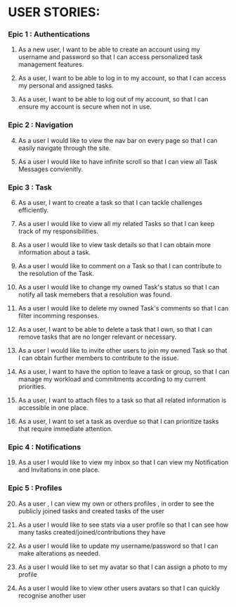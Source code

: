 # USER STORIES:

### Epic 1 : Authentications
1. As a new user, I want to be able to create an account using my username and password so that I can access personalized task management features.

2. As a user, I want to be able to log in to my account, so that I can access my personal and assigned tasks.

3. As a user, I want to be able to log out of my account, so that I can ensure my account is secure when not in use.

### Epic 2 : Navigation	
4. As a user I would like to view the nav bar on every page so that I can easily navigate through the site.

5. As a user I would like to have infinite scroll so that I can view all Task Messages convienitly.

### Epic 3 : Task
6. As a user, I want to create a task so that I can tackle challenges efficiently.

7. As a user I would like to view all my related Tasks so that I can keep track of my responsibilities.

8. As a user I would like to view task details so that I can obtain more information about a task.

11. As a user I would like to comment on a Task so that I can contribute to the resolution of the Task.

12. As a user I would like to change my owned Task's status so that I can notify all task memebers that a resolution was found. 

13. As a user I would like to delete my owned Task's comments so that I can filter incomming responses.

14. As a user, I want to be able to delete a task that I own, so that I can remove tasks that are no longer relevant or necessary.

15. As a user I would like to invite other users to join my owned Task so that I can obtain further members to contribute to the issue.

16. As a user, I want to have the option to leave a task or group, so that I can manage my workload and commitments according to my current priorities.

17. As a user, I want to attach files to a task so that all related information is accessible in one place.

18. As a user, I want to set a task as overdue so that I can prioritize tasks that require immediate attention.

### Epic 4 : Notifications
19. As a user I would like to view my inbox so that I can view my Notification and Invitations in one place.

### Epic 5 : Profiles
20. As a user , I can view my own or others profiles , in order to see the publicly joined tasks and created tasks of the user

21. As a user I would like to see stats via a user profile so that I can see how many tasks created/joined/contributions they have

22. As a user I would like to update my username/password so that I can make alterations as needed.

23. As a user I would like to set my avatar so that I can assign a photo to my profile

24. As a user I would like to view other users avatars so that I can quickly recognise another user